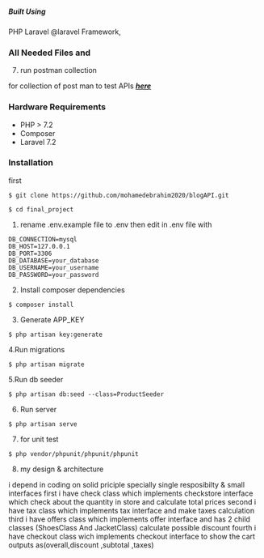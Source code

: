 
##### Built Using
 PHP
  Laravel
   @laravel Framework,
     
       
### All Needed Files and 


7. run postman collection 

for collection of post man to test APIs
**_[here](https://www.getpostman.com/collections/a100dc896e4542c7ee79)_**



### Hardware Requirements
-	PHP > 7.2
-   Composer
-	Laravel 7.2

### Installation
first
```
$ git clone https://github.com/mohamedebrahim2020/blogAPI.git
```
```
$ cd final_project
```

1. rename .env.example file to .env 
then edit in .env file with
```
DB_CONNECTION=mysql
DB_HOST=127.0.0.1
DB_PORT=3306
DB_DATABASE=your_database
DB_USERNAME=your_username
DB_PASSWORD=your_password
```
2. Install composer dependencies
```
$ composer install
```
3. Generate APP_KEY
```
$ php artisan key:generate
```
4.Run migrations
```
$ php artisan migrate
```
5.Run db seeder
```
$ php artisan db:seed --class=ProductSeeder
```
6. Run server
```
$ php artisan serve
```
7. for unit test
```
$ php vendor/phpunit/phpunit/phpunit
```

8. my design & architecture

i depend in coding on solid priciple specially single resposibilty & small interfaces 
 first i have check class which implements checkstore interface which check about the quantity in store 
 and calculate total prices
 second i have tax class which implements tax interface and make taxes calculation
 third i have offers class which implements offer interface and has 2 child classes (ShoesClass And JacketClass) calculate possible discount
 fourth i have checkout class wich implements checkout interface to show the cart outputs as(overall,discount ,subtotal ,taxes)
 
